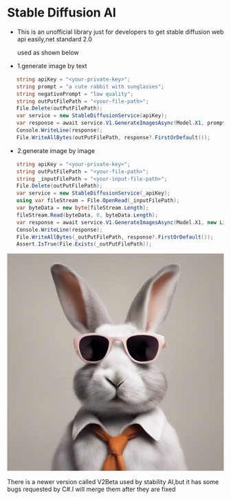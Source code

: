 # Stable Diffusion AI
  * This is an unofficial library just for developers to get stable diffusion web api easily,net standard 2.0
  
    used as shown below
  
  * 1.generate image by text
  ```c#
     string apiKey = "<your-private-key>";
     string prompt = "a cute rabbit with sunglasses";
     string negativePrompt = "low quality";
     string outPutFilePath = "<your-file-path>";
     File.Delete(outPutFilePath);
     var service = new StableDiffusionService(apiKey);
     var response = await service.V1.GenerateImagesAsync(Model.X1, prompt, negativePrompt);
     Console.WriteLine(response);
     File.WriteAllBytes(outPutFilePath, response?.FirstOrDefault());
  ```      
  * 2.generate image by image    
  ```c#
     string apiKey = "<your-private-key>";
     string outPutFilePath = "<your-file-path>";
     string _inputFilePath = "<your-input-file-path>";
     File.Delete(outPutFilePath);
     var service = new StableDiffusionService(_apiKey);
     using var fileStream = File.OpenRead(_inputFilePath);
     var byteData = new byte[fileStream.Length];
     fileStream.Read(byteData, 0, byteData.Length);
     var response = await service.V1.GenerateImagesAsync(Model.X1, new List<Prompt> { new() { Text = "green,land,grass", Weight = 0.5 } }, byteData);
     Console.WriteLine(response);
     File.WriteAllBytes(_outPutFilePath, response?.FirstOrDefault());
     Assert.IsTrue(File.Exists(_outPutFilePath));
  ```

  ![a cute rabbit with sunglasses](./images/rabbit.jpeg)

   There is a newer version called V2Beta used by stability AI,but it has some bugs requested by C#.I will merge them after they are fixed